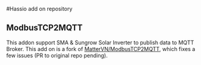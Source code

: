 #Hassio add on repository

## ModbusTCP2MQTT

This addon support SMA & Sungrow Solar Inverter to publish data to MQTT Broker. This add on is a fork of [MatterVN/ModbusTCP2MQTT](https://github.com/MatterVN/ModbusTCP2MQTT), which fixes a few issues (PR to original repo pending).